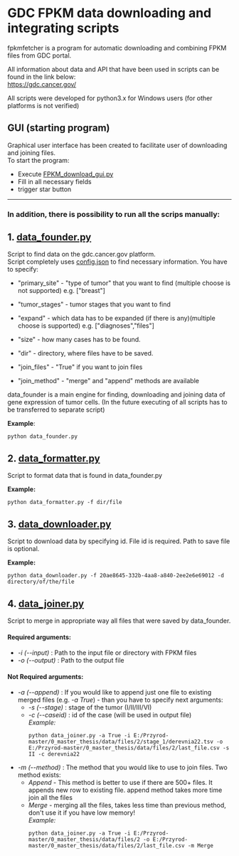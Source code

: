 # GDC FPKM data downloading and integrating scripts
fpkmfetcher is a program for automatic downloading and combining FPKM files from GDC portal.

All information about data and API that have been used in scripts can be found in the link below:<br />
https://gdc.cancer.gov/

All scripts were developed for python3.x for Windows users (for other platforms is not verified)

## GUI (starting program)
Graphical user interface has been created to facilitate user of downloading and joining files. <br />
To start the program:
- Execute [FPKM_download_gui.py](fpkmfetcher/FPKM_download_gui.py)
- Fill in all necessary fields
- trigger star button

---
### In addition, there is possibility to run all the scrips manually:

## 1. [data_founder.py](fpkmfetcher/processing/data_founder.py)
Script to find data on the gdc.cancer.gov platform.<br />
Script completely uses [config.json](fpkmfetcher/processing/config.json) to find necessary information. You have to specify:
- "primary_site" - "type of tumor" that you want to find (multiple choose is not supported) 
  e.g. ["breast"]
- "tumor_stages" - tumor stages that you want to find
- "expand" - which data has to be expanded (if there is any)(multiple choose is supported) 
e.g. ["diagnoses","files"]
  
- "size" - how many cases has to be found.
- "dir" - directory, where files have to be saved.
- "join_files" - "True" if you want to join files
- "join_method" - "merge" and "append" methods are available

data_founder is a main engine for finding, downloading and joining data of gene expression of tumor cells. 
(In the future executing of all scripts has to be transferred to separate script)

**Example**:
```
python data_founder.py
```

## 2. [data_formatter.py](fpkmfetcher/processing/data_formatter.py)

Script to format data that is found in data_founder.py

**Example:**
```
python data_formatter.py -f dir/file
```

## 3. [data_downloader.py](fpkmfetcher/processing/data_downloader.py)

Script to download data by specifying id.
File id is required. Path to save file is optional.

**Example:**

``` 
python data_downloader.py -f 20ae8645-332b-4aa8-a840-2ee2e6e69012 -d directory/of/the/file
```

## 4. [data_joiner.py](fpkmfetcher/processing/data_joiner.py)
Script to merge in appropriate way all files that were saved by data_founder.
<br />
#### Required arguments:
- *-i (--input)* : Path to the input file or directory with FPKM files
- *-o (--output)* : Path to the output file
#### Not Required arguments:
- *-a (--append)* : If you would like to append just one file to existing merged files (e.g. *-a True*) - 
  than you have to specify next arguments:
    - *-s (--stage)* : stage of the tumor (I/II/III/VI)
    - *-c (--caseid)* : id of the case (will be used in output file) <br />
    *Example:*
      ```
      python data_joiner.py -a True -i E:/Przyrod-master/0_master_thesis/data/files/2/stage_1/derevnia22.tsv -o E:/Przyrod-master/0_master_thesis/data/files/2/last_file.csv -s II -c derevnia22 
      ```
- *-m (--method)* : The method that you would like to use to join files. Two method exists:
    - *Append* - This method is better to use if there are 500+ files. It appends new row to existing file. 
      append method takes more time join all the files
    - *Merge* - merging all the files, takes less time than previous method, don't use it if you have low memory!<br />
        *Example:*
      ```
      python data_joiner.py -a True -i E:/Przyrod-master/0_master_thesis/data/files/2 -o E:/Przyrod-master/0_master_thesis/data/files/2/last_file.csv -m Merge
      ```
    
